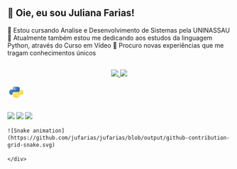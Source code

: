 ##  👋 Oie, eu sou Juliana Farias!
📖 Estou cursando Analise e Desenvolvimento de Sistemas pela UNINASSAU
🌱 Atualmente também estou me dedicando aos estudos da linguagem Python, através do Curso em Vídeo
💞️ Procuro novas experiências que me tragam conhecimentos únicos

##

<div align="center">
<a href="https://github.com/jufarias">
<img height="180em" src="https://github-readme-stats.vercel.app/api?username=jufarias&show_icons=true&theme=dracula&include_all_commits=true&count_private=true"/>
<img height="180em" src="https://github-readme-stats.vercel.app/api/top-langs/?username=jufarias&layout=compact&langs_count=7&theme=dracula"/>
  
</div>
<div style="display: inline_block"><br>
<img align="center" alt="Rafa-Python" height="30" width="40" src="https://raw.githubusercontent.com/devicons/devicon/master/icons/python/python-original.svg">

</div>
  
  ##
  
  <div> 
    <a href="https://instagram.com/pretajufarias" target="_blank"><img src="https://img.shields.io/badge/-Instagram-%23E4405F?style=for-the-badge&logo=instagram&logoColor=white" target="_blank"></a>
    <a href="https://www.linkedin.com/in/https://www.linkedin.com/in/jhufarias/" target="_blank"><img src="https://img.shields.io/badge/-LinkedIn-%230077B5?style=for-the-badge&logo=linkedin&logoColor=white" target="_blank"></a> 
    <a href = "mailto:contatojuliannafarias@gmail.com"><img src="https://img.shields.io/badge/-Gmail-%23333?style=for-the-badge&logo=gmail&logoColor=white" target="_blank"></a>
    
    ![Snake animation](https://github.com/jufarias/jufarias/blob/output/github-contribution-grid-snake.svg)
    
    </div>
    
